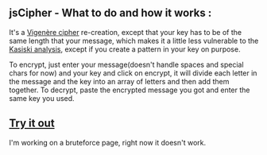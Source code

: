 ## jsCipher -  What to do and how it works : 
It's a [Vigenère cipher](http://crypto.interactive-maths.com/vigenegravere-cipher.html) re-creation, except that your key has to be of the same length that your message, which makes it a little less vulnerable to the [Kasiski analysis](http://crypto.interactive-maths.com/kasiski-analysis-breaking-the-code.html), except if you create a pattern in your key on purpose.

To encrypt, just enter your message(doesn't handle spaces and special chars for now) and your key and click on encrypt, it will divide each letter in the message and the key into an array of letters and then add them together. To decrypt, paste the encrypted message you got and enter the same key you used.

## [Try it out](https://yadrychnikovnicolay.github.io/jsCipher/)

I'm working on a bruteforce page, right now it doesn't work.

